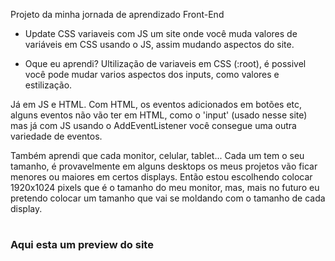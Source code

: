 Projeto da minha jornada de aprendizado Front-End

- Update CSS variaveis com JS
um site onde você muda valores de variáveis em CSS usando o JS, assim mudando aspectos do site.

- Oque eu aprendi?
Ultilização de variaveis em CSS (:root), é possivel você pode mudar varios aspectos dos inputs, como valores e estilização. 

Já em JS e HTML. Com HTML, os eventos adicionados em botões etc, alguns eventos não vão ter em HTML, como o 'input' (usado nesse site) mas já com JS usando o AddEventListener você consegue uma outra variedade de eventos.

Também aprendi que cada monitor, celular, tablet... Cada um tem o seu tamanho, é provavelmente em alguns desktops os meus projetos vão ficar menores ou maiores em certos displays. Então estou escolhendo colocar 1920x1024 pixels que é o tamanho do meu monitor, mas, mais no futuro eu pretendo colocar um tamanho que vai se moldando com o tamanho de cada display.


  #
<h3>Aqui esta um preview do site</h3>
